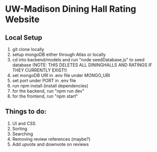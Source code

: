 # UW-Madison Dining Hall Rating Website

## Local Setup

1. git clone locally
2. setup mongoDB either through Atlas or locally
3. cd into backend/models and run "node seedDatabase.js" to seed database (NOTE: THIS DELETES ALL DININGHALLS AND RATINGS IF THEY CURRENTLY EXIST!)
4. set mongoDB URI in .env file under MONGO_URI
5. set port under PORT in .env file
6. run npm install (install dependencies)
7. for the backend, run "npm run dev"
8. for the frontend, run "npm start"

## Things to do:

1. UI and CSS
2. Sorting
3. Searching
4. Removing review references (maybe?)
5. Add upvote and downvote on reviews
